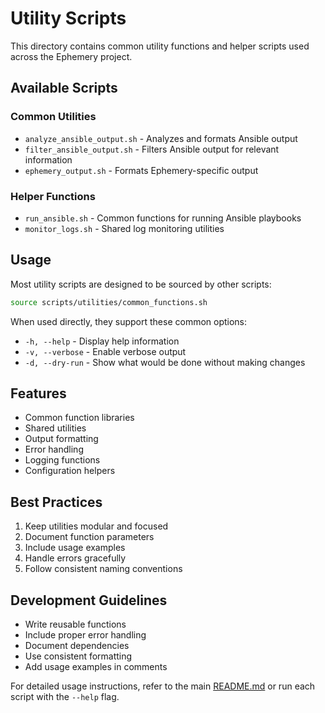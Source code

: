 # Utility Scripts

This directory contains common utility functions and helper scripts used across the Ephemery project.

## Available Scripts

### Common Utilities
- `analyze_ansible_output.sh` - Analyzes and formats Ansible output
- `filter_ansible_output.sh` - Filters Ansible output for relevant information
- `ephemery_output.sh` - Formats Ephemery-specific output

### Helper Functions
- `run_ansible.sh` - Common functions for running Ansible playbooks
- `monitor_logs.sh` - Shared log monitoring utilities

## Usage

Most utility scripts are designed to be sourced by other scripts:

```bash
source scripts/utilities/common_functions.sh
```

When used directly, they support these common options:
- `-h, --help` - Display help information
- `-v, --verbose` - Enable verbose output
- `-d, --dry-run` - Show what would be done without making changes

## Features

- Common function libraries
- Shared utilities
- Output formatting
- Error handling
- Logging functions
- Configuration helpers

## Best Practices

1. Keep utilities modular and focused
2. Document function parameters
3. Include usage examples
4. Handle errors gracefully
5. Follow consistent naming conventions

## Development Guidelines

- Write reusable functions
- Include proper error handling
- Document dependencies
- Use consistent formatting
- Add usage examples in comments

For detailed usage instructions, refer to the main [README.md](../../README.md) or run each script with the `--help` flag.
